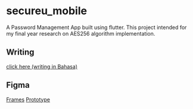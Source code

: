 # secureu_mobile

A Password Management App built using flutter.
This project intended for my final year research on AES256 algorithm implementation.

## Writing

[click here (writing in Bahasa)]()

## Figma

[Frames](https://www.figma.com/file/7MQMXnmmPMDJICbAxjU3MA/SecureU-Mobile?node-id=0%3A1)
[Prototype](https://www.figma.com/proto/7MQMXnmmPMDJICbAxjU3MA/SecureU-Mobile?node-id=2%3A5&scaling=scale-down&page-id=0%3A1&starting-point-node-id=2%3A5&show-proto-sidebar=1)

